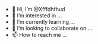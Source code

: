 - 👋 Hi, I’m @Xfffdhfhud
- 👀 I’m interested in ...
- 🌱 I’m currently learning ...
- 💞️ I’m looking to collaborate on ...
- 📫 How to reach me ...

<!---
Xfffdhfhud/Xfffdhfhud is a ✨ special ✨ repository because its `README.md` (this file) appears on your GitHub profile.
You can click the Preview link to take a look at your changes.
--->
